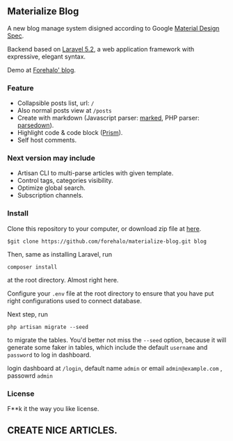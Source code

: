 ## Materialize Blog

A new blog manage system disigned according to Google [Material Design Spec](https://www.google.com/design/spec/material-design/introduction.html).

Backend based on [Laravel 5.2](https://laravel.com), a web application framework with expressive, elegant syntax.

Demo at [Forehalo' blog](http://forehalo.me).

### Feature

* Collapsible posts list, url: `/`
* Also normal posts view at `/posts`
* Create with markdown (Javascript parser: [marked](https://github.com/chjj/marked), PHP parser: [parsedown](https://github.com/erusev/parsedown)).
* Highlight code & code block ([Prism](http://prismjs.com)).
* Self host comments.

### Next version may include

* Artisan CLI to multi-parse articles with given template.
* Control tags, categories visibility.
* Optimize global search.
* Subscription channels.

### Install

Clone this repository to your computer, or download zip file at [here](https://github.com/forehalo/materialize-blog/archive/v1.0.0.zip).

    $git clone https://github.com/forehalo/materialize-blog.git blog

Then, same as installing Laravel, run

    composer install

at the root directory. Almost right here.

Configure your `.env` file at the root directory to ensure that you have put right configurations used to connect database.

Next step, run

    php artisan migrate --seed

to migrate the tables. You'd better not miss the `--seed` option, because it will generate some faker in tables, which include the default `username` and `password` to log in dashboard.

login dashboard at `/login`, default name `admin` or email `admin@example.com` , passowrd `admin`

### License

F**k it the way you like license.

## CREATE NICE ARTICLES.
